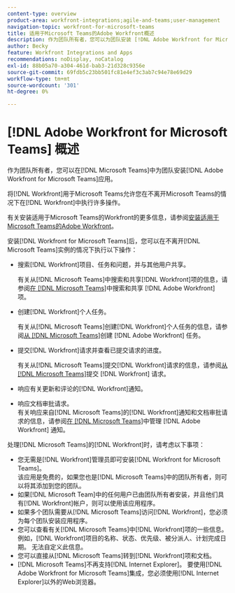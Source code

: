 ```yaml
---
content-type: overview
product-area: workfront-integrations;agile-and-teams;user-management
navigation-topic: workfront-for-microsoft-teams
title: 适用于Microsoft Teams的Adobe Workfront概述
description: 作为团队所有者，您可以为团队安装 [!DNL Adobe Workfront for Microsoft Teams] 应用程序。
author: Becky
feature: Workfront Integrations and Apps
recommendations: noDisplay, noCatalog
exl-id: 88b05a70-a304-461d-bab3-21d328c9356e
source-git-commit: 69fdb5c23bb501fc81e4ef3c3ab7c94e78e69d29
workflow-type: tm+mt
source-wordcount: '301'
ht-degree: 0%

---
```


# [!DNL Adobe Workfront for Microsoft Teams] 概述

<!-- Audited: 12/2023 -->

<!--

>[!NOTE]
>
>As of July 1, 2025, Microsoft will remove support for the Classic Teams desktop app. As a result, the Workfront integration with Microsoft Teams will not be supported after the Classic Teams desktop app is no longer available.

-->

作为团队所有者，您可以在[!DNL Microsoft Teams]中为团队安装[!DNL Adobe Workfront for Microsoft Teams]应用。

将[!DNL Workfront]用于Microsoft Teams允许您在不离开Microsoft Teams的情况下在[!DNL Workfront]中执行许多操作。

有关安装适用于Microsoft Teams的Workfront的更多信息，请参阅[安装适用于Microsoft Teams的Adobe Workfront](../../workfront-integrations-and-apps/using-workfront-with-microsoft-teams/install-workfront-ms-teams.md)。

安装[!DNL Workfront for Microsoft Teams]后，您可以在不离开[!DNL Microsoft Teams]实例的情况下执行以下操作：

* 搜索[!DNL Workfront]项目、任务和问题，并与其他用户共享。

  有关从[!DNL Microsoft Teams]中搜索和共享[!DNL Workfront]项的信息，请参阅[在 [!DNL Microsoft Teams]](../../workfront-integrations-and-apps/using-workfront-with-microsoft-teams/search-for-and-share-wf-items-in-ms-teams.md)中搜索和共享 [!DNL Adobe Workfront] 项。

* 创建[!DNL Workfront]个人任务。

  有关从[!DNL Microsoft Teams]创建[!DNL Workfront]个人任务的信息，请参阅[从 [!DNL Microsoft Teams]](../../workfront-integrations-and-apps/using-workfront-with-microsoft-teams/create-workfront-tasks-from-ms-teams.md)创建 [!DNL Adobe Workfront] 任务。

* 提交[!DNL Workfront]请求并查看已提交请求的进度。

  有关从[!DNL Microsoft Teams]提交[!DNL Workfront]请求的信息，请参阅[从 [!DNL Microsoft Teams]](../../workfront-integrations-and-apps/using-workfront-with-microsoft-teams/submit-workfront-requests-from-ms-teams.md)提交 [!DNL Workfront] 请求。

* 响应有关更新和评论的[!DNL Workfront]通知。
* 响应文档审批请求。\
   有关响应来自[!DNL Microsoft Teams]的[!DNL Workfront]通知和文档审批请求的信息，请参阅[在 [!DNL Microsoft Teams]](../../workfront-integrations-and-apps/using-workfront-with-microsoft-teams/manage-wf-notifications-approval-requests-ms-teams.md)中管理 [!DNL Adobe Workfront] 通知。

处理[!DNL Microsoft Teams]的[!DNL Workfront]时，请考虑以下事项：

* 您无需是[!DNL Workfront]管理员即可安装[!DNL Workfront for Microsoft Teams]。\
   该应用是免费的，如果您也是[!DNL Microsoft Teams]中的团队所有者，则可以将其添加到您的团队。
* 如果[!DNL Microsoft Team]中的任何用户已由团队所有者安装，并且他们具有[!DNL Workfront]帐户，则可以使用该应用程序。
* 如果多个团队需要从[!DNL Microsoft Teams]访问[!DNL Workfront]，您必须为每个团队安装应用程序。
* 您可以查看有关[!DNL Microsoft Teams]中[!DNL Workfront]项的一些信息。 例如，[!DNL Workfront]项目的名称、状态、优先级、被分派人、计划完成日期。 无法自定义此信息。
* 您可以直接从[!DNL Microsoft Teams]转到[!DNL Workfront]项和文档。
* [!DNL Microsoft Teams]不再支持[!DNL Internet Explorer]。 要使用[!DNL Adobe Workfront for Microsoft Teams]集成，您必须使用[!DNL Internet Explorer]以外的Web浏览器。
